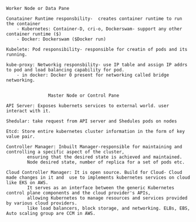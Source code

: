	Worker Node or Data Pane	

	Conatainer Runtime responsbility-  creates container runtime to run the container
		- Kubernetes: Container-D, cri-o, Dockerswam- support any other container runtime ($)
		- Docker: Dockerswam ($Docker run)

	Kubelete: Pod responsibility- responsible for creatin of pods and its running.

	kube-proxy: Networkig responsbility- use IP table and assign IP addrs to pod and load balancing capability for pod. 
		- in docker: Docker 0 present for networking called bridge networking.


					Master Node or Control Pane

	API Server: Exposes kubernets services to external world. user interact with it.

	Shedular: take request from API server and Shedules pods on nodes

	Etcd: Store entire kubernetes cluster information in the form of key value pair.

	Controller Manager: Inbuilt Manager-responsible for maintaining and controlling a specific aspect of the cluster, 
			ensuring that the desired state is achieved and maintained. 
			Node desired state, number of replica for a set of pods etc.

	Cloud Controller Manager: It is open source. Build for Cloud- Cloud made changes in it and  use to implements kubernetes services on cloud like EKS on AWS.
			It serves as an interface between the generic Kubernetes control plane components and the cloud provider's APIs, 
			allowing Kubernetes to manage resources and services provided by various cloud providers.
			like load balancers, block storage, and networking. ELBs, EBS, Auto scaling group are CCM in AWS.
 
